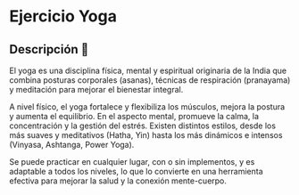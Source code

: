 # Ejercicio Yoga

## Descripción 📖 

El yoga es una disciplina física, mental y espiritual originaria de la India que combina posturas corporales (asanas), técnicas de respiración (pranayama) y meditación para mejorar el bienestar integral.

A nivel físico, el yoga fortalece y flexibiliza los músculos, mejora la postura y aumenta el equilibrio. En el aspecto mental, promueve la calma, la concentración y la gestión del estrés. Existen distintos estilos, desde los más suaves y meditativos (Hatha, Yin) hasta los más dinámicos e intensos (Vinyasa, Ashtanga, Power Yoga).

Se puede practicar en cualquier lugar, con o sin implementos, y es adaptable a todos los niveles, lo que lo convierte en una herramienta efectiva para mejorar la salud y la conexión mente-cuerpo.
